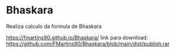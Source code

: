 # Bhaskara
Realiza calculo da formula de Bhaskara

https://fmartins90.github.io/Bhaskara/
link para download: https://github.com/FMartins90/Bhaskara/blob/main/dist/publish.rar
